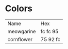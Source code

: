 # Colors



<table>
<tr>
 <td>Name</td>
 <td>Hex</td>
</tr>
<tr>
 <td><div style="background-color: #fcfc95>
       <span style="background-color: #ffffff">meowgarine</span>
     </div>
 </td>
 <td><div style="background-color: #fcfc95>
       <span style="background-color: #ffffff">fc fc 95</span>
     </div>
 </td>
</tr>
<tr>
 <td><div style="background-color: #7592fc>
       <span style="background-color: #ffffff">cornflower</span>
     </div>
 </td>
 <td><div style="background-color: #7592fc>
       <span style="background-color: #ffffff">75 92 fc</span>
     </div>
 </td>
</tr>
</table>
